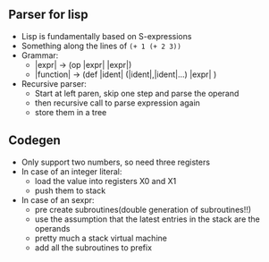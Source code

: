 ## Parser for lisp

- Lisp is fundamentally based on S-expressions
- Something along the lines of `(+ 1 (+ 2 3))`
- Grammar: 
    - |expr| -> (op |expr| |expr|)
    - |function| -> (def |ident| (|ident|,|ident|...) |expr| )
- Recursive parser:
    - Start at left paren, skip one step and parse the operand  
    - then recursive call to parse expression again
    - store them in a tree


## Codegen
- Only support two numbers, so need three registers
- In case of an integer literal: 
    - load the value into registers X0 and X1
    - push them to stack
- In case of an sexpr:
    - pre create subroutines(double generation of subroutines!!)
    - use the assumption that the latest entries in the stack are the operands
    - pretty much a stack virtual machine
    - add all the subroutines to prefix


